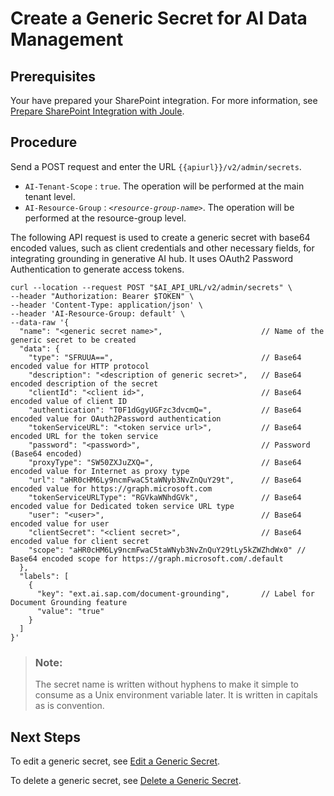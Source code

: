 <!-- loiobdea3576d4ec482dbeeaeff389d140c6 -->

# Create a Generic Secret for AI Data Management



<a name="loiobdea3576d4ec482dbeeaeff389d140c6__prereq_udx_nph_fdc"/>

## Prerequisites

Your have prepared your SharePoint integration. For more information, see [Prepare SharePoint Integration with Joule](https://help.sap.com/docs/joule/integrating-joule-with-sap/prepare-sharepoint-integration).



<a name="loiobdea3576d4ec482dbeeaeff389d140c6__steps_mm3_sy2_zcc"/>

## Procedure

Send a POST request and enter the URL `{{apiurl}}/v2/admin/secrets`.

-   `AI-Tenant-Scope` : `true`. The operation will be performed at the main tenant level.
-   `AI-Resource-Group` : <code><i class="varname">&lt;resource-group-name&gt;</i></code>. The operation will be performed at the resource-group level.

The following API request is used to create a generic secret with base64 encoded values, such as client credentials and other necessary fields, for integrating grounding in generative AI hub. It uses OAuth2 Password Authentication to generate access tokens.

```
curl --location --request POST "$AI_API_URL/v2/admin/secrets" \
--header "Authorization: Bearer $TOKEN" \
--header 'Content-Type: application/json' \
--header 'AI-Resource-Group: default' \
--data-raw '{
  "name": "<generic secret name>",                      // Name of the generic secret to be created
  "data": {
    "type": "SFRUUA==",                                 // Base64 encoded value for HTTP protocol
    "description": "<description of generic secret>",   // Base64 encoded description of the secret
    "clientId": "<client id>",                          // Base64 encoded value of client ID
    "authentication": "T0F1dGgyUGFzc3dvcmQ=",           // Base64 encoded value for OAuth2Password authentication
    "tokenServiceURL": "<token service url>",           // Base64 encoded URL for the token service
    "password": "<password>",                           // Password (Base64 encoded)
    "proxyType": "SW50ZXJuZXQ=",                        // Base64 encoded value for Internet as proxy type
    "url": "aHR0cHM6Ly9ncmFwaC5taWNyb3NvZnQuY29t",      // Base64 encoded value for https://graph.microsoft.com
    "tokenServiceURLType": "RGVkaWNhdGVk",              // Base64 encoded value for Dedicated token service URL type
    "user": "<user>",                                   // Base64 encoded value for user
    "clientSecret": "<client secret>",                  // Base64 encoded value for client secret
    "scope": "aHR0cHM6Ly9ncmFwaC5taWNyb3NvZnQuY29tLy5kZWZhdWx0" // Base64 encoded scope for https://graph.microsoft.com/.default
  },
  "labels": [
    {
      "key": "ext.ai.sap.com/document-grounding",       // Label for Document Grounding feature
      "value": "true"
    }
  ]
}'					
```

> ### Note:  
> The secret name is written without hyphens to make it simple to consume as a Unix environment variable later. It is written in capitals as is convention.



<a name="loiobdea3576d4ec482dbeeaeff389d140c6__postreq_q3k_pfk_ddc"/>

## Next Steps

To edit a generic secret, see [Edit a Generic Secret](https://help.sap.com/docs/AI_CORE/52b4adb30e6744709d6226d2b0659dea/1831845910364e97b3a7c6644a9e1f4b.html).

To delete a generic secret, see [Delete a Generic Secret](https://help.sap.com/docs/AI_CORE/52b4adb30e6744709d6226d2b0659dea/d5d5187da4d2483baa6a203f1bcbe33a.html).

